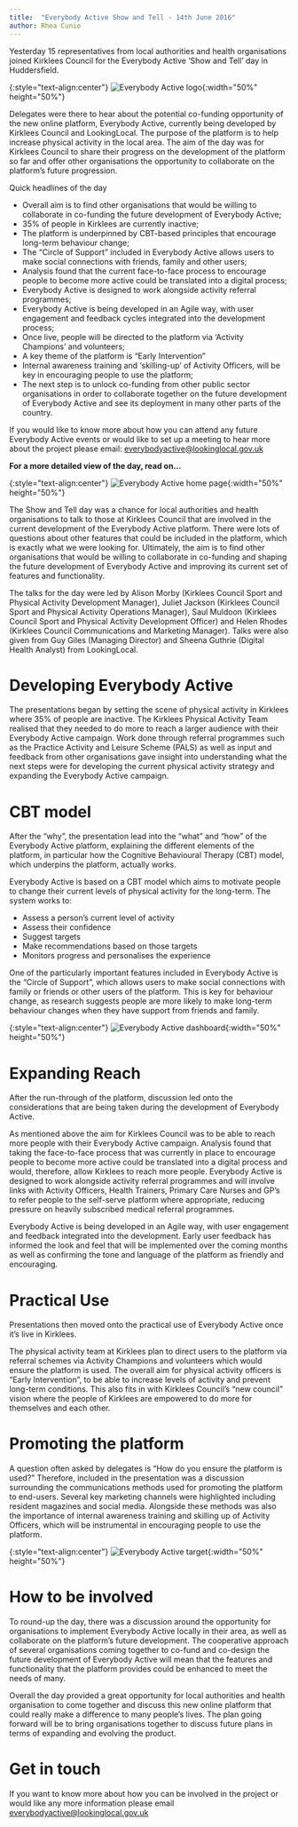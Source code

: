 ```yaml
---
title:  "Everybody Active Show and Tell - 14th June 2016"
author: Rhea Cunio
---
```

Yesterday 15 representatives from local authorities and health organisations joined Kirklees Council for the Everybody Active ‘Show and Tell’ day in Huddersfield.

{:style="text-align:center"}
![Everybody Active logo](/assets/images/2016-06-15-everybody-active-show-tell/everybody-active-eb.jpg){:width="50%" height="50%"}

Delegates were there to hear about the potential co-funding opportunity of the new online platform, Everybody Active, currently being developed by Kirklees Council and LookingLocal. The purpose of the platform is to help increase physical activity in the local area. The aim of the day was for Kirklees Council to share their progress on the development of the platform so far and offer other organisations the opportunity to collaborate on the platform’s future progression.
 
Quick headlines of the day
- Overall aim is to find other organisations that would be willing to collaborate in co-funding the future development of Everybody Active;
- 35% of people in Kirklees are currently inactive;
- The platform is underpinned by CBT-based principles that encourage long-term behaviour change;
- The “Circle of Support” included in Everybody Active allows users to make social connections with friends, family and other users;
- Analysis found that the current face-to-face process to encourage people to become more active could be translated into a digital process;
- Everybody Active is designed to work alongside activity referral programmes;
- Everybody Active is being developed in an Agile way, with user engagement and feedback cycles integrated into the development process;
- Once live, people will be directed to the platform via ‘Activity Champions’ and volunteers;
- A key theme of the platform is “Early Intervention”
- Internal awareness training and ‘skilling-up’ of Activity Officers, will be key in encouraging people to use the platform;
- The next step is to unlock co-funding from other public sector organisations in order to collaborate together on the future development of Everybody Active and see its deployment in many other parts of the country.
 
If you would like to know more about how you can attend any future Everybody Active events or would like to set up a meeting to hear more about the project please email: [everybodyactive@lookinglocal.gov.uk](mailto:everybodyactive@lookinglocal.gov.uk)
 
**For a more detailed view of the day, read on…**

{:style="text-align:center"}
![Everybody Active home page](/assets/images/2016-06-15-everybody-active-show-tell/eba-homepage.jpg){:width="50%" height="50%"}

The Show and Tell day was a chance for local authorities and health organisations to talk to those at Kirklees Council that are involved in the current development of the Everybody Active platform. There were lots of questions about other features that could be included in the platform, which is exactly what we were looking for. Ultimately, the aim is to find other organisations that would be willing to collaborate in co-funding and shaping the future development of Everybody Active and improving its current set of features and functionality.
 
The talks for the day were led by Alison Morby (Kirklees Council Sport and Physical Activity Development Manager), Juliet Jackson (Kirklees Council Sport and Physical Activity Operations Manager), Saul Muldoon (Kirklees Council Sport and Physical Activity Development Officer) and Helen Rhodes (Kirklees Council Communications and Marketing Manager). Talks were also given from Guy Giles (Managing Director) and Sheena Guthrie (Digital Health Analyst) from LookingLocal.  
 
# Developing Everybody Active
The presentations began by setting the scene of physical activity in Kirklees where 35% of people are inactive. The Kirklees Physical Activity Team realised that they needed to do more to reach a larger audience with their Everybody Active campaign. Work done through referral programmes such as the Practice Activity and Leisure Scheme (PALS) as well as input and feedback from other organisations gave insight into understanding what the next steps were for developing the current physical activity strategy and expanding the Everybody Active campaign.
 
# CBT model
After the “why”, the presentation lead into the “what” and “how” of the Everybody Active platform, explaining the different elements of the platform, in particular how the Cognitive Behavioural Therapy (CBT) model, which underpins the platform, actually works.
 
Everybody Active is based on a CBT model which aims to motivate people to change their current levels of physical activity for the long-term. The system works to:
 
- Assess a person’s current level of activity
- Assess their confidence
- Suggest targets
- Make recommendations based on those targets
- Monitors progress and personalises the experience
 
One of the particularly important features included in Everybody Active is the “Circle of Support”, which allows users to make social connections with family or friends or other users of the platform. This is key for behaviour change, as research suggests people are more likely to make long-term behaviour changes when they have support from friends and family.

{:style="text-align:center"}
![Everybody Active dashboard](/assets/images/2016-06-15-everybody-active-show-tell/eba-dashboard.jpg){:width="50%" height="50%"}

# Expanding Reach
After the run-through of the platform, discussion led onto the considerations that are being taken during the development of Everybody Active.
 
As mentioned above the aim for Kirklees Council was to be able to reach more people with their Everybody Active campaign. Analysis found that taking the face-to-face process that was currently in place to encourage people to become more active could be translated into a digital process and would, therefore, allow Kirklees to reach more people. Everybody Active is designed to work alongside activity referral programmes and will involve links with Activity Officers, Health Trainers, Primary Care Nurses and GP’s to refer people to the self-serve platform where appropriate, reducing pressure on heavily subscribed medical referral programmes.
 
Everybody Active is being developed in an Agile way, with user engagement and feedback integrated into the development. Early user feedback has informed the look and feel that will be implemented over the coming months as well as confirming the tone and language of the platform as friendly and encouraging.

# Practical Use
Presentations then moved onto the practical use of Everybody Active once it’s live in Kirklees.
 
The physical activity team at Kirklees plan to direct users to the platform via referral schemes via Activity Champions and volunteers which would ensure the platform is used. The overall aim for physical activity officers is “Early Intervention”, to be able to increase levels of activity and prevent long-term conditions. This also fits in with Kirklees Council’s “new council” vision where the people of Kirklees are empowered to do more for themselves and each other.
 
# Promoting the platform
A question often asked by delegates is “How do you ensure the platform is used?” Therefore, included in the presentation was a discussion surrounding the communications methods used for promoting the platform to end-users. Several key marketing channels were highlighted including resident magazines and social media. Alongside these methods was also the importance of internal awareness training and skilling up of Activity Officers, which will be instrumental in encouraging people to use the platform.

{:style="text-align:center"}
![Everybody Active target](/assets/images/2016-06-15-everybody-active-show-tell/eba-target.jpg){:width="50%" height="50%"}

# How to be involved
To round-up the day, there was a discussion around the opportunity for organisations to implement Everybody Active locally in their area, as well as collaborate on the platform’s future development. The cooperative approach of several organisations coming together to co-fund and co-design the future development of Everybody Active will mean that the features and functionality that the platform provides could be enhanced to meet the needs of many.
 
Overall the day provided a great opportunity for local authorities and health organisation to come together and discuss this new online platform that could really make a difference to many people’s lives. The plan going forward will be to bring organisations together to discuss future plans in terms of expanding and evolving the product.
 
# Get in touch
If you want to know more about how you can be involved in the project or would like any more information please email [everybodyactive@lookinglocal.gov.uk](mailto:everybodyactive@lookinglocal.gov.uk)